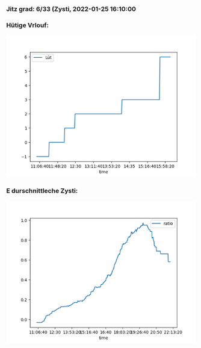 ### Jitz grad: 6/33 (Zysti, 2022-01-25 16:10:00

### Hütige Vrlouf:
![Graph](Today.png)

### E durschnittleche Zysti:
![Graph](Zysti.png)